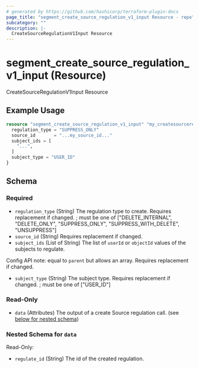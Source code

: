 ```yaml
---
# generated by https://github.com/hashicorp/terraform-plugin-docs
page_title: "segment_create_source_regulation_v1_input Resource - repo"
subcategory: ""
description: |-
  CreateSourceRegulationV1Input Resource
---
```


# segment_create_source_regulation_v1_input (Resource)

CreateSourceRegulationV1Input Resource

## Example Usage

```terraform
resource "segment_create_source_regulation_v1_input" "my_createsourceregulationv1input" {
  regulation_type = "SUPPRESS_ONLY"
  source_id       = "...my_source_id..."
  subject_ids = [
    "...",
  ]
  subject_type = "USER_ID"
}
```

<!-- schema generated by tfplugindocs -->
## Schema

### Required

- `regulation_type` (String) The regulation type to create. Requires replacement if changed. ; must be one of ["DELETE_INTERNAL", "DELETE_ONLY", "SUPPRESS_ONLY", "SUPPRESS_WITH_DELETE", "UNSUPPRESS"]
- `source_id` (String) Requires replacement if changed.
- `subject_ids` (List of String) The list of `userId` or `objectId` values of the subjects to regulate.

Config API note: equal to `parent` but allows an array.
Requires replacement if changed.
- `subject_type` (String) The subject type. Requires replacement if changed. ; must be one of ["USER_ID"]

### Read-Only

- `data` (Attributes) The output of a create Source regulation call. (see [below for nested schema](#nestedatt--data))

<a id="nestedatt--data"></a>
### Nested Schema for `data`

Read-Only:

- `regulate_id` (String) The id of the created regulation.


